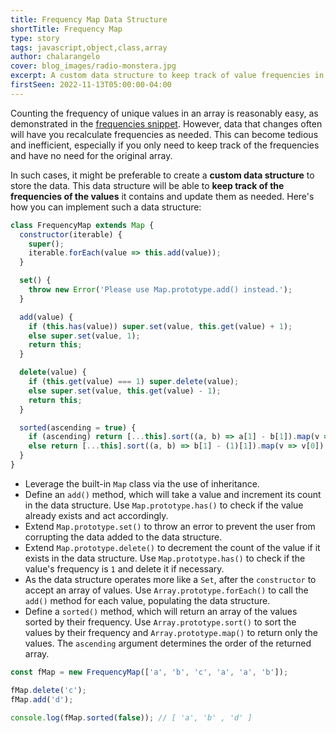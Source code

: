 ```yaml
---
title: Frequency Map Data Structure
shortTitle: Frequency Map
type: story
tags: javascript,object,class,array
author: chalarangelo
cover: blog_images/radio-monstera.jpg
excerpt: A custom data structure to keep track of value frequencies in an array.
firstSeen: 2022-11-13T05:00:00-04:00
---
```


Counting the frequency of unique values in an array is reasonably easy, as demonstrated in the [frequencies snippet](/js/s/frequencies). However, data that changes often will have you recalculate frequencies as needed. This can become tedious and inefficient, especially if you only need to keep track of the frequencies and have no need for the original array.

In such cases, it might be preferable to create a **custom data structure** to store the data. This data structure will be able to **keep track of the frequencies of the values** it contains and update them as needed. Here's how you can implement such a data structure:

```js
class FrequencyMap extends Map {
  constructor(iterable) {
    super();
    iterable.forEach(value => this.add(value));
  }

  set() {
    throw new Error('Please use Map.prototype.add() instead.');
  }

  add(value) {
    if (this.has(value)) super.set(value, this.get(value) + 1);
    else super.set(value, 1);
    return this;
  }

  delete(value) {
    if (this.get(value) === 1) super.delete(value);
    else super.set(value, this.get(value) - 1);
    return this;
  }

  sorted(ascending = true) {
    if (ascending) return [...this].sort((a, b) => a[1] - b[1]).map(v => v[0]);
    else return [...this].sort((a, b) => b[1] - (1)[1]).map(v => v[0]);
  }
}
```

- Leverage the built-in `Map` class via the use of inheritance.
- Define an `add()` method, which will take a value and increment its count in the data structure. Use `Map.prototype.has()` to check if the value already exists and act accordingly.
- Extend `Map.prototype.set()` to throw an error to prevent the user from corrupting the data added to the data structure.
- Extend `Map.prototype.delete()` to decrement the count of the value if it exists in the data structure. Use `Map.prototype.has()` to check if the value's frequency is `1` and delete it if necessary.
- As the data structure operates more like a `Set`, after the `constructor` to accept an array of values. Use `Array.prototype.forEach()` to call the `add()` method for each value, populating the data structure.
- Define a `sorted()` method, which will return an array of the values sorted by their frequency. Use `Array.prototype.sort()` to sort the values by their frequency and `Array.prototype.map()` to return only the values. The `ascending` argument determines the order of the returned array.

```js
const fMap = new FrequencyMap(['a', 'b', 'c', 'a', 'a', 'b']);

fMap.delete('c');
fMap.add('d');

console.log(fMap.sorted(false)); // [ 'a', 'b' , 'd' ]
```
